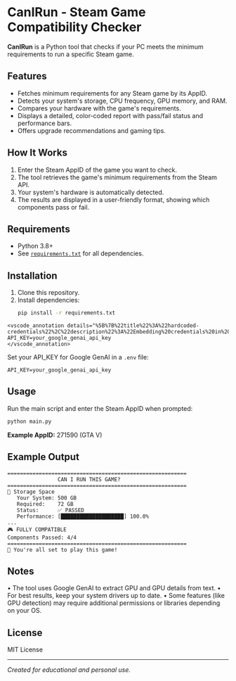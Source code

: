 # CanIRun - Steam Game Compatibility Checker

**CanIRun** is a Python tool that checks if your PC meets the minimum requirements to run a specific Steam game.

## Features

- Fetches minimum requirements for any Steam game by its AppID.
- Detects your system's storage, CPU frequency, GPU memory, and RAM.
- Compares your hardware with the game's requirements.
- Displays a detailed, color-coded report with pass/fail status and performance bars.
- Offers upgrade recommendations and gaming tips.

## How It Works

1. Enter the Steam AppID of the game you want to check.
2. The tool retrieves the game's minimum requirements from the Steam API.
3. Your system's hardware is automatically detected.
4. The results are displayed in a user-friendly format, showing which components pass or fail.

## Requirements

- Python 3.8+
- See [`requirements.txt`](requirements.txt) for all dependencies.

## Installation

1. Clone this repository.
2. Install dependencies:
   ```bash
   pip install -r requirements.txt
   ```

```vscode
<vscode_annotation details="%5B%7B%22title%22%3A%22hardcoded-credentials%22%2C%22description%22%3A%22Embedding%20credentials%20in%20source%20code%20or%20risks%20unauthorized%20access%22%2C%22severity%22%3A%22medium%22%7D%5D">
API_KEY=your_google_genai_api_key
</vscode_annotation>
```

Set your API_KEY for Google GenAI in a `.env` file:

```
API_KEY=your_google_genai_api_key
```

## Usage

Run the main script and enter the Steam AppID when prompted:

```bash
python main.py
```

**Example AppID:** 271590 (GTA V)

## Example Output

```
=========================================================
                CAN I RUN THIS GAME?
=========================================================
💾 Storage Space
   Your System: 500 GB
   Required:    72 GB
   Status:      ✅ PASSED
   Performance: [████████████████████] 100.0%
...
🎮 FULLY COMPATIBLE
Components Passed: 4/4
=========================================================
🎯 You're all set to play this game!
```

## Notes

• The tool uses Google GenAI to extract GPU and GPU details from text.
• For best results, keep your system drivers up to date.
• Some features (like GPU detection) may require additional permissions or libraries depending on your OS.

## License

MIT License

---

*Created for educational and personal use.*
